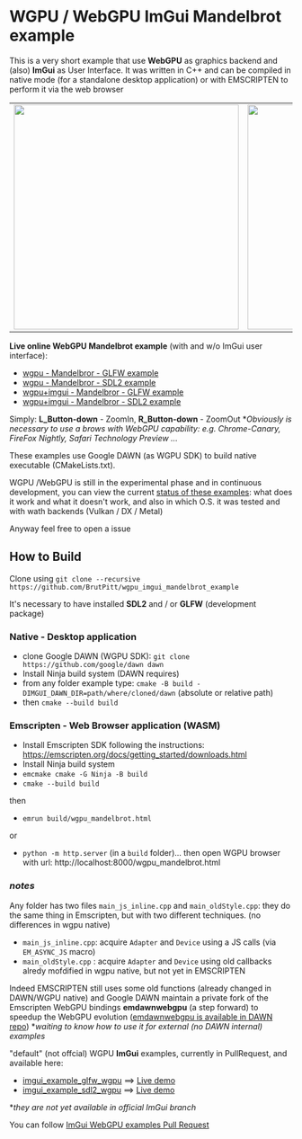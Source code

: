 # WGPU / WebGPU ImGui Mandelbrot example

This is a very short example that use **WebGPU** as graphics backend and (also) **ImGui** as User Interface.
It was written in C++ and can be compiled in native mode (for a standalone desktop application) or with EMSCRIPTEN to perform it via the web browser

<table style="text-align: center; float:center;  width:100%; table-layout: fixed; ">
<tr>
<td align="center">
<img style="height: 400px; width=auto;" src="https://brutpitt.github.io/myRepos/wgpu_examples/screenshots/Screenshot_20250313_052144.png"/></a>
</td>


<td align="center">
<img style="height: 400px; width=auto;" src="https://brutpitt.github.io/myRepos/wgpu_examples/screenshots/Screenshot_20250313_052339.png"/></a>
</td>
</tr> 
</table>


**Live online WebGPU Mandelbrot example** (with and w/o ImGui user interface):
- [wgpu - Mandelbror - GLFW example](https://brutpitt.github.io/myRepos/wgpu_examples/mandel_GLFW/wgpu_mandelbrot.html) 
- [wgpu - Mandelbror - SDL2 example](https://brutpitt.github.io/myRepos/wgpu_examples/mandel_SDL2/wgpu_mandelbrot.html)
- [wgpu+imgui - Mandelbror - GLFW example](https://brutpitt.github.io/myRepos/wgpu_examples/mandel_imgui_GLFW/wgpu_mandelbrot.html) 
- [wgpu+imgui - Mandelbror - SDL2 example](https://brutpitt.github.io/myRepos/wgpu_examples/mandel_imgui_SDL2/wgpu_mandelbrot.html)


Simply: **L_Button-down** - ZoomIn, **R_Button-down** - ZoomOut
**Obviously is necessary to use a brows with WebGPU capability: e.g. Chrome-Canary, FireFox Nightly, Safari Technology Preview ...*

These examples use Google DAWN (as WGPU SDK) to build native executable (CMakeLists.txt). 


WGPU /WebGPU is still in the experimental phase and in continuous development, you can view the current [status of these examples](https://github.com/ocornut/imgui/pull/8381#issuecomment-2696124647): what does it work and what it doesn't work, and also in which O.S. it was tested and with wath backends (Vulkan / DX / Metal)   

Anyway feel free to open a issue

## How to Build

Clone using `git clone --recursive https://github.com/BrutPitt/wgpu_imgui_mandelbrot_example`

It's necessary to have installed **SDL2** and / or **GLFW** (development package)

### Native - Desktop application

- clone Google DAWN (WGPU SDK): `git clone https://github.com/google/dawn dawn`
- Install Ninja build system (DAWN requires)
- from any folder example type: `cmake -B build -DIMGUI_DAWN_DIR=path/where/cloned/dawn` (absolute or relative path) 
- then `cmake --build build`

### Emscripten - Web Browser application (WASM)

- Install Emscripten SDK following the instructions: https://emscripten.org/docs/getting_started/downloads.html
- Install Ninja build system 
- `emcmake cmake -G Ninja -B build`
- `cmake --build build`

then

- `emrun build/wgpu_mandelbrot.html`

or

- `python -m http.server` (in a `build` folder)... then open WGPU browser with url: http://localhost:8000/wgpu_mandelbrot.html

### *notes*

Any folder has two files `main_js_inline.cpp` and `main_oldStyle.cpp`: they do the same thing in Emscripten, but with two different techniques. (no differences in wgpu native)
- `main_js_inline.cpp`: acquire `Adapter` and `Device` using a JS calls (via `EM_ASYNC_JS` macro) 
- `main_oldStyle.cpp` : acquire `Adapter` and `Device` using old callbacks alredy mofdified in wgpu native, but not yet in EMSCRIPTEN

Indeed EMSCRIPTEN still uses some old functions (already changed in DAWN/WGPU native) and Google DAWN maintain a private fork of the Emscripten WebGPU bindings **emdawnwebgpu** (a step forward) to speedup the WebGPU evolution ([emdawnwebgpu is available in DAWN repo](https://dawn.googlesource.com/dawn/+/refs/heads/main/src/emdawnwebgpu/)) 
**waiting to know how to use it for external (no DAWN internal) examples*


"default" (not offcial) WGPU **ImGui** examples, currently in PullRequest, and available here: 
- [imgui_example_glfw_wgpu](https://github.com/BrutPitt/imgui/tree/master/examples/example_glfw_wgpu) ==> [Live demo](https://brutpitt.github.io/myRepos/imgui/example_glfw_wgpu/index.html)
- [imgui_example_sdl2_wgpu](https://github.com/BrutPitt/imgui/tree/master/examples/example_sdl2_wgpu) ==> [Live demo](https://brutpitt.github.io/myRepos/imgui/example_sdl2_wgpu/index.html)


**they are not yet available in official ImGui branch*


You can follow [ImGui WebGPU examples Pull Request](https://github.com/ocornut/imgui/pull/8381)










